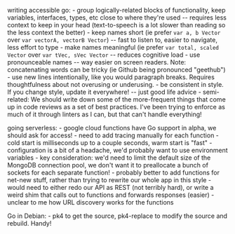 writing accessible go:
	- group logically-related blocks of functionality, keep variables, interfaces, types, etc close to where they're used -- requires less context to keep in your head (text-to-speech is a lot slower than reading so the less context the better)
	- keep names short (ie prefer `var a, b Vector` over `var vectorA, vectorB Vector`) -- fast to listen to, easier to navigate, less effort to type
	- make names meaningful (ie prefer `var total, scaled Vector` over `var tVec, sVec Vector` -- reduces cognitive load
	- use pronounceable names -- way easier on screen readers. Note: concatenating words can be tricky (ie Github being pronounced "geethub")
	- use new lines intentionally, like you would paragraph breaks. Requires thoughtfulness about not overusing or underusing.
	- be consistent in style. If you change style, update it everywhere! -- just good life advice
		- semi-related: We should write down some of the more-frequent things that come up in code reviews as a set of best practices. I've been trying to enforce as much of it through linters as I can, but that can't handle everything!

going serverless:
	- google cloud functions have Go support in alpha, we should ask for access!
	- need to add tracing manually for each function
	- cold start is milliseconds up to a couple seconds, warm start is "fast"
	- configuration is a bit of a headache, we'd probably want to use environment variables
	- key consideration: we'd need to limit the default size of the MongoDB connection pool, we don't want it to preallocate a bunch of sockets for each separate function!
	- probably better to add functions for net-new stuff, rather than trying to rewrite our whole app in this style
	- would need to either redo our API as REST (not terribly hard), or write a weird shim that calls out to functions and forwards responses (easier)
	- unclear to me how URL discovery works for the functions

Go in Debian:
	- pk4 <pkgname> to get the source, pk4-replace to modify the source and rebuild. Handy!